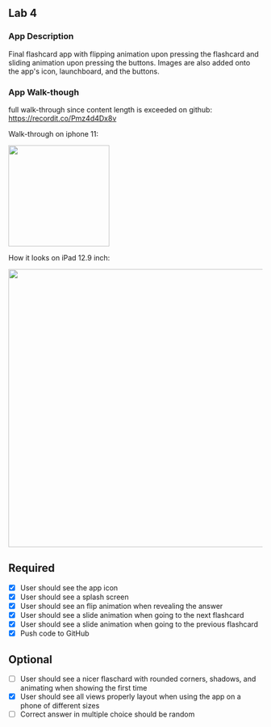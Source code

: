 ## Lab 4

### App Description
Final flashcard app with flipping animation upon pressing the flashcard and sliding animation upon pressing the buttons. Images are also added onto the app's icon, launchboard, and the buttons.

### App Walk-though
full walk-through since content length is exceeded on github: https://recordit.co/Pmz4d4Dx8v

Walk-through on iphone 11:

<img src="http://g.recordit.co/qgudjAARQW.gif" width=200><br>

How it looks on iPad 12.9 inch:

<img src="http://g.recordit.co/yIiDjhqXWH.gif" width=600, height=550><br>


## Required
- [x] User should see the app icon 
- [x] User should see a splash screen
- [x] User should see an flip animation when revealing the answer
- [x] User should see a slide animation when going to the next flashcard
- [x] User should see a slide animation when going to the previous flashcard
- [x] Push code to GitHub
## Optional
- [ ] User should see a nicer flaschard with rounded corners, shadows, and animating when showing the first time
- [x] User should see all views properly layout when using the app on a phone of different sizes
- [ ] Correct answer in multiple choice should be random
